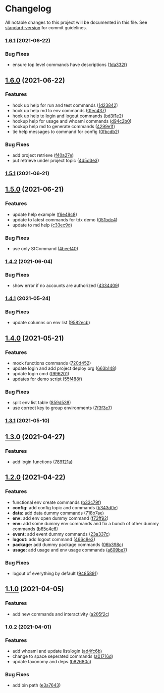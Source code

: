 # Changelog

All notable changes to this project will be documented in this file. See [standard-version](https://github.com/conventional-changelog/standard-version) for commit guidelines.

### [1.6.1](https://github.com/salesforcecli/cli-taxonomy-experiment/compare/v1.6.0...v1.6.1) (2021-06-22)


### Bug Fixes

* ensure top level commands have descriptions ([1da332f](https://github.com/salesforcecli/cli-taxonomy-experiment/commit/1da332f3afa94960559893a191318dcb6d4e4f17))

## [1.6.0](https://github.com/salesforcecli/cli-taxonomy-experiment/compare/v1.5.1...v1.6.0) (2021-06-22)


### Features

* hook up help for run and test commands ([1d23842](https://github.com/salesforcecli/cli-taxonomy-experiment/commit/1d23842e4d0e88ec9354b72fa96d3cdb5f1a3a6b))
* hook up help md to env commands ([0fec437](https://github.com/salesforcecli/cli-taxonomy-experiment/commit/0fec437fcb358270a601cdefb9c3e46b1ebcd488))
* hook up help to login and logout commands ([bd3f1e2](https://github.com/salesforcecli/cli-taxonomy-experiment/commit/bd3f1e279a84e95a63ede3f2414a37c25533f9da))
* hookup help for usage and whoami commands ([d94c2b0](https://github.com/salesforcecli/cli-taxonomy-experiment/commit/d94c2b0dfe2fc2003097deeaa87eb17b1b794f2f))
* hookup help md to generate commands ([4299e1f](https://github.com/salesforcecli/cli-taxonomy-experiment/commit/4299e1fb6604e8841cd1efa9d6395cd8666cca3c))
* tie help messages to command for config ([0fbcdb2](https://github.com/salesforcecli/cli-taxonomy-experiment/commit/0fbcdb257b0e05deb23f660a2f72142b694f7b8d))


### Bug Fixes

* add project retrieve ([f40a27e](https://github.com/salesforcecli/cli-taxonomy-experiment/commit/f40a27e1955d2808fb53646f816dd36c06da7f92))
* put retrieve under project topic ([4d5d3e3](https://github.com/salesforcecli/cli-taxonomy-experiment/commit/4d5d3e3fcdda36861478e1b30a71e113169df5b1))

### [1.5.1](https://github.com/salesforcecli/cli-taxonomy-experiment/compare/v1.5.0...v1.5.1) (2021-06-21)

## [1.5.0](https://github.com/salesforcecli/cli-taxonomy-experiment/compare/v1.4.2...v1.5.0) (2021-06-21)


### Features

* update help example ([f6e49c8](https://github.com/salesforcecli/cli-taxonomy-experiment/commit/f6e49c8e76816ec6f341a98d9ff90e21510bbc58))
* update to latest commands for tdx demo ([051bdc4](https://github.com/salesforcecli/cli-taxonomy-experiment/commit/051bdc4a8901bc1db998eab6f4538bad552bb9e7))
* update to md help ([c33ec9d](https://github.com/salesforcecli/cli-taxonomy-experiment/commit/c33ec9d73133f65f2dab31ee7855009bf918f602))


### Bug Fixes

* use only SfCommand ([4beef40](https://github.com/salesforcecli/cli-taxonomy-experiment/commit/4beef400e330caa88b56cd24718cb7d56ed31cc2))

### [1.4.2](https://github.com/salesforcecli/cli-taxonomy-experiment/compare/v1.4.1...v1.4.2) (2021-06-04)


### Bug Fixes

* show error if no accounts are authorized ([4334409](https://github.com/salesforcecli/cli-taxonomy-experiment/commit/43344093a77966586bae7c50032122a916173f68))

### [1.4.1](https://github.com/salesforcecli/cli-taxonomy-experiment/compare/v1.4.0...v1.4.1) (2021-05-24)


### Bug Fixes

* update columns on env list ([9582ecb](https://github.com/salesforcecli/cli-taxonomy-experiment/commit/9582ecbe367c3b20348a93e5f5dfc348baf48d0f))

## [1.4.0](https://github.com/salesforcecli/cli-taxonomy-experiment/compare/v1.3.1...v1.4.0) (2021-05-21)


### Features

* mock functions commands ([720d452](https://github.com/salesforcecli/cli-taxonomy-experiment/commit/720d45236c1ad580d9bee6316120ef0b49ffe02c))
* update login and add project deploy org ([663b148](https://github.com/salesforcecli/cli-taxonomy-experiment/commit/663b1483f958a639150eea0c95a312de89a719d9))
* update login cmd ([f996201](https://github.com/salesforcecli/cli-taxonomy-experiment/commit/f996201b565404f6ff65eaaa7d0c5dc5b14e85f8))
* updates for demo script ([55f488f](https://github.com/salesforcecli/cli-taxonomy-experiment/commit/55f488f2531c3f59a9492446126e53e091e672db))


### Bug Fixes

* split env list table ([859d538](https://github.com/salesforcecli/cli-taxonomy-experiment/commit/859d5382a7fea9801f3e0866f738701006cadd86))
* use correct key to group environments ([7f3f3c7](https://github.com/salesforcecli/cli-taxonomy-experiment/commit/7f3f3c7449f9f590b1fade06604256440abba7ae))

### [1.3.1](https://github.com/salesforcecli/cli-taxonomy-experiment/compare/v1.3.0...v1.3.1) (2021-05-10)

## [1.3.0](https://github.com/salesforcecli/cli-taxonomy-experiment/compare/v1.2.0...v1.3.0) (2021-04-27)


### Features

* add login functions ([789121a](https://github.com/salesforcecli/cli-taxonomy-experiment/commit/789121a1dc8e90f153fd88a52a8de62f6e227e97))

## [1.2.0](https://github.com/salesforcecli/cli-taxonomy-experiment/compare/v1.1.0...v1.2.0) (2021-04-22)


### Features

* functional env create commands ([b33c79f](https://github.com/salesforcecli/cli-taxonomy-experiment/commit/b33c79fe5ec7b86d248836a9dda1bd6db2a6d809))
* **config:** add config topic and commands ([b343d0e](https://github.com/salesforcecli/cli-taxonomy-experiment/commit/b343d0eb4d88311dad7baf30bb40b301a2609caa))
* **data:** add data dummy commands ([718b7ae](https://github.com/salesforcecli/cli-taxonomy-experiment/commit/718b7ae0ba62a2631024dadc52fa6af053369b2f))
* **env:** add env open dummy command ([f73ff92](https://github.com/salesforcecli/cli-taxonomy-experiment/commit/f73ff92d03a55229cbc8c50bf43fd1dbd1bc92e8))
* **env:** add some dummy env commands and fix a bunch of other dummy commands ([b65c4e6](https://github.com/salesforcecli/cli-taxonomy-experiment/commit/b65c4e6db557f5d7f0998f3ad69ce53727ab1b50))
* **event:** add event dummy commands ([23a337c](https://github.com/salesforcecli/cli-taxonomy-experiment/commit/23a337c6fecec7fa0af12ae431ddc0c9a8d7acf1))
* **logout:** add logout command ([466c8e3](https://github.com/salesforcecli/cli-taxonomy-experiment/commit/466c8e3af4a25375612d4f6e7e390c6cb0636e60))
* **package:** add dummy package commands ([06b398c](https://github.com/salesforcecli/cli-taxonomy-experiment/commit/06b398caa3bef68551c13c91554ad13cdd326e6c))
* **usage:** add usage and env usage commands ([a609be7](https://github.com/salesforcecli/cli-taxonomy-experiment/commit/a609be75271bae356196b064c1cb236f54c1598b))


### Bug Fixes

* logout of everything by default ([9485891](https://github.com/salesforcecli/cli-taxonomy-experiment/commit/9485891b2a58769e05c625f7523b7d0187b270ee))

## [1.1.0](https://github.com/salesforcecli/cli-taxonomy-experiment/compare/v1.0.2...v1.1.0) (2021-04-05)


### Features

* add new commands and interactivity ([a205f2c](https://github.com/salesforcecli/cli-taxonomy-experiment/commit/a205f2c9cec90df8c36f9c6792c4d05835c74328))

### 1.0.2 (2021-04-01)


### Features

* add whoami and update list/login ([ad4fc6b](https://github.com/salesforcecli/cli-taxonomy-experiment/commit/ad4fc6baa86919ab009a9a71c421c73524bbe086))
* change to space seperated commands ([a01716d](https://github.com/salesforcecli/cli-taxonomy-experiment/commit/a01716d3fbfa1c3365f3b44d5dd54726ac9188e1))
* update taxonomy and deps ([b82680c](https://github.com/salesforcecli/cli-taxonomy-experiment/commit/b82680c017a376a41a5d380dc78d0dbf65500f85))


### Bug Fixes

* add bin path ([e3a7643](https://github.com/salesforcecli/cli-taxonomy-experiment/commit/e3a76438efec04cde44fb7620695f3782a5d30ca))
